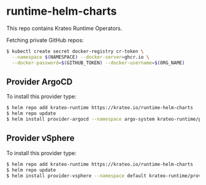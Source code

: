 # runtime-helm-charts

This repo contains Krateo Runtime Operators.

Fetching private GitHub repos:

```sh
$ kubectl create secret docker-registry cr-token \
  --namespace $(NAMESPACE) --docker-server=ghcr.io \
  --docker-password=$(GITHUB_TOKEN) --docker-username=$(ORG_NAME)
```

## Provider ArgoCD

To install this provider type:

```sh
$ helm repo add krateo-runtime https://krateo.io/runtime-helm-charts
$ helm repo update
$ helm install provider-argocd --namespace argo-system krateo-runtime/provider-argocd
```

## Provider vSphere

To install this provider type:

```sh
$ helm repo add krateo-runtime https://krateo.io/runtime-helm-charts
$ helm repo update
$ helm install provider-vsphere --namespace default krateo-runtime/provider-vsphere
```
